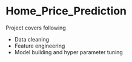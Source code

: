 # Home_Price_Prediction
Project covers following 
- Data cleaning 
- Feature engineering 
- Model building and hyper parameter tuning
